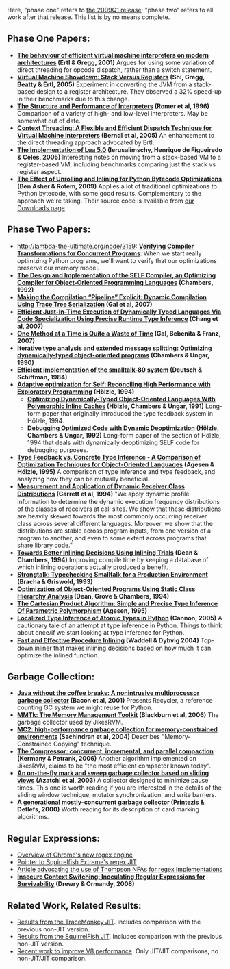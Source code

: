 Here, "phase one" refers to [the 2009Q1 release](ProjectPlan.md); "phase two" refers to all work after that release. This list is by no means complete.


## Phase One Papers: ##
  * **[The behaviour of efficient virtual machine interpreters on modern architectures](http://citeseerx.ist.psu.edu/viewdoc/summary?doi=10.1.1.12.918) (Ertl & Gregg, 2001)** Argues for using some variation of direct threading for opcode dispatch, rather than a switch statement.
  * **[Virtual Machine Showdown: Stack Versus Registers](http://www.usenix.org/events/vee05/full_papers/p153-yunhe.pdf) (Shi, Gregg, Beatty & Ertl, 2005)** Experiment in converting the JVM from a stack-based design to a register architecture. They observed a 32% speed-up in their benchmarks due to this change.
  * **[The Structure and Performance of Interpreters](http://citeseerx.ist.psu.edu/viewdoc/summary?doi=10.1.1.37.8546) (Romer et al, 1996)** Comparison of a variety of high- and low-level interpreters. May be somewhat out of date.
  * **[Context Threading: A Flexible and Efficient Dispatch Technique for Virtual Machine Interpreters](http://citeseerx.ist.psu.edu/viewdoc/summary?doi=10.1.1.59.1271) (Berndl et al, 2005)** An enhancement to the direct threading approach advocated by Ertl.
  * **[The Implementation of Lua 5.0](http://www.tecgraf.puc-rio.br/~lhf/ftp/doc/jucs05.pdf) (Ierusalimschy, Henrique de Figueiredo & Celes, 2005)** Interesting notes on moving from a stack-based VM to a register-based VM, including benchmarks comparing just the stack vs register aspect.
  * **[The Effect of Unrolling and Inlining for Python Bytecode Optimizations](http://doi.acm.org/10.1145/1534530.1534550) (Ben Asher & Rotem, 2009)** Applies a lot of traditional optimizations to Python bytecode, with some good results. Complementary to the approach we're taking. Their source code is available from [our Downloads page](http://code.google.com/p/unladen-swallow/downloads/list).


## Phase Two Papers: ##
  * http://lambda-the-ultimate.org/node/3159: **[Verifying Compiler Transformations for Concurrent Programs](http://research.microsoft.com/apps/pubs/default.aspx?id=76524)**: When we start really optimizing Python programs, we'll want to verify that our optimizations preserve our memory model.
  * **[The Design and Implementation of the SELF Compiler, an Optimizing Compiler for Object-Oriented Programming Languages](http://citeseerx.ist.psu.edu/viewdoc/summary?doi=10.1.1.30.1652) (Chambers, 1992)**
  * **[Making the Compilation “Pipeline” Explicit: Dynamic Compilation Using Trace Tree Serialization](http://www.ics.uci.edu/~franz/Site/pubs-pdf/ICS-TR-07-12.pdf) (Gal et al, 2007)**
  * **[Efficient Just-In-Time Execution of Dynamically Typed Languages Via Code Specialization Using Precise Runtime Type Inference](http://www.ics.uci.edu/~franz/Site/pubs-pdf/ICS-TR-07-10.pdf) (Chang et al, 2007)**
  * **[One Method at a Time is Quite a Waste of Time](http://www.ics.uci.edu/~franz/Site/pubs-pdf/C44Prepub.pdf) (Gal, Bebenita & Franz, 2007)**
  * **[Iterative type analysis and extended message splitting: Optimizing dynamically-typed object-oriented programs](http://citeseerx.ist.psu.edu/viewdoc/summary?doi=10.1.1.46.1558) (Chambers & Ungar, 1990)**
  * **[Efficient implementation of the smalltalk-80 system](http://portal.acm.org/citation.cfm?id=800542) (Deutsch & Schiffman, 1984)**
  * **[Adaptive optimization for Self: Reconciling High Performance with Exploratory Programming](http://research.sun.com/self/papers/urs-thesis.html) (Hölzle, 1994)**
    * **[Optimizing Dynamically-Typed Object-Oriented Languages With Polymorphic Inline Caches](http://citeseerx.ist.psu.edu/viewdoc/summary?doi=10.1.1.41.4430) (Hölzle, Chambers & Ungar, 1991)** Long-form paper that originally introduced the type feedback system in Hölzle, 1994.
    * **[Debugging Optimized Code with Dynamic Deoptimization](http://citeseerx.ist.psu.edu/viewdoc/summary?doi=10.1.1.49.1810) (Hölzle, Chambers & Ungar, 1992)** Long-form paper of the section of Hölzle, 1994 that deals with dynamically deoptimizing SELF code for debugging purposes.
  * **[Type Feedback vs. Concrete Type Inference - A Comparison of Optimization Techniques for Object-Oriented Languages](http://citeseerx.ist.psu.edu/viewdoc/summary?doi=10.1.1.34.1419) (Agesen & Hölzle, 1995)** A comparison of type inference and type feedback, and analyzing how they can be mutually beneficial.
  * **[Measurement and Application of Dynamic Receiver Class Distributions](http://citeseerx.ist.psu.edu/viewdoc/summary?doi=10.1.1.30.4066) (Garrett et al, 1994)** "We apply dynamic proﬁle information to determine the dynamic execution frequency distributions of the classes of receivers at call sites. We show that these distributions are heavily skewed towards the most commonly occurring receiver class across several different languages. Moreover, we show that the distributions are stable across program inputs, from one version of a program to another, and even to some extent across programs that share library code."
  * **[Towards Better Inlining Decisions Using Inlining Trials](http://citeseerx.ist.psu.edu/viewdoc/summary?doi=10.1.1.50.1043) (Dean & Chambers, 1994)** Improving compile time by keeping a database of which inlining operations actually produced a benefit.
  * **[Strongtalk: Typechecking Smalltalk for a Production Environment](http://citeseerx.ist.psu.edu/viewdoc/summary?doi=10.1.1.51.4406) (Bracha & Griswold, 1993)**
  * **[Optimization of Object-Oriented Programs Using Static Class Hierarchy Analysis](http://citeseerx.ist.psu.edu/viewdoc/summary?doi=10.1.1.47.7437) (Dean, Grove & Chambers, 1994)**
  * **[The Cartesian Product Algorithm: Simple and Precise Type Inference Of Parametric Polymorphism](http://portal.acm.org/citation.cfm?id=646153.679533) (Agesen, 1995)**
  * **[Localized Type Inference of Atomic Types in Python](http://www.ocf.berkeley.edu/~bac/thesis.pdf) (Cannon, 2005)** A cautionary tale of an attempt at type inference in Python. Things to think about once/if we start looking at type inference for Python.
  * **[Fast and Eﬀective Procedure Inlining](http://www.cs.indiana.edu/~dyb/pubs/inlining.pdf) (Waddell & Dybvig 2004)** Top-down inliner that makes inlining decisions based on how much it can optimize the inlined function.


## Garbage Collection: ##
  * **[Java without the coffee breaks: A nonintrusive multiprocessor garbage collector](http://citeseerx.ist.psu.edu/viewdoc/summary?doi=10.1.1.19.1065) (Bacon et al, 2001)** Presents Recycler, a reference counting GC system we might reuse for Python.
  * **[MMTk: The Memory Management Toolkit](http://cs.anu.edu.au/~Robin.Garner/mmtk-guide.pdf) (Blackburn et al, 2006)** The garbage collector used by JikesRVM.
  * **[MC2: high-performance garbage collection for memory-constrained environments](http://portal.acm.org/citation.cfm?id=1028984&coll=GUIDE&dl=GUIDE&CFID=13233945&CFTOKEN=85731901) (Sachindran et al, 2004)** Describes "Memory-Constrained Copying" technique.
  * **[The Compressor: concurrent, incremental, and parallel compaction](http://portal.acm.org/citation.cfm?id=1134023&coll=GUIDE&dl=GUIDE&CFID=13233945&CFTOKEN=85731901) (Kermany & Petrank, 2006)** Another algorithm implemented on JikesRVM, claims to be "the most efficient compactor known today".
  * **[An on-the-fly mark and sweep garbage collector based on sliding views](http://portal.acm.org/citation.cfm?doid=949343.949329) (Azatchi et al, 2003)** A collector designed to minimize pause times. This one is worth reading if you are interested in the details of the sliding window technique, mutator synchronization, and write barriers.
  * **[A generational mostly-concurrent garbage collector](http://portal.acm.org/citation.cfm?id=362422.362480&type=series) (Printezis & Detlefs, 2000)** Worth reading for its description of card marking algorithms.


## Regular Expressions: ##
  * [Overview of Chrome's new regex engine](http://blog.chromium.org/2009/02/irregexp-google-chromes-new-regexp.html)
  * [Pointer to Squirrelfish Extreme's regex JIT](http://webkit.org/blog/214/introducing-squirrelfish-extreme/)
  * [Article advocating the use of Thompson NFAs for regex implementations](http://209.85.173.132/search?q=cache:XQrcPV-4kngJ:swtch.com/~rsc/regexp/regexp1.html+thompson+NFA&cd=1&hl=en&ct=clnk&gl=us)
  * **[Insecure Context Switching: Inoculating Regular Expressions for Survivability](http://www.usenix.org/event/woot08/tech/full_papers/drewry/drewry.pdf) (Drewry & Ormandy, 2008)**


## Related Work, Related Results: ##
  * [Results from the TraceMonkey JIT](http://weblogs.mozillazine.org/roadmap/archives/2008/08/tracemonkey_javascript_lightsp.html). Includes comparison with the previous non-JIT version.
  * [Results from the SquirrelFish JIT](http://webkit.org/blog/214/introducing-squirrelfish-extreme/). Includes comparison with the previous non-JIT version.
  * [Recent work to improve V8 performance](http://chrome.blogspot.com/2009/03/google-chrome-has-new-beta_17.html). Only JIT/JIT comparisons, no non-JIT/JIT comparison.